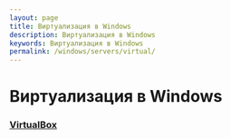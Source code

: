 ```yaml
---
layout: page
title: Виртуализация в Windows
description: Виртуализация в Windows
keywords: Виртуализация в Windows
permalink: /windows/servers/virtual/
---
```


# Виртуализация в Windows

### [VirtualBox](/windows/servers/virtual/virtualbox/)
